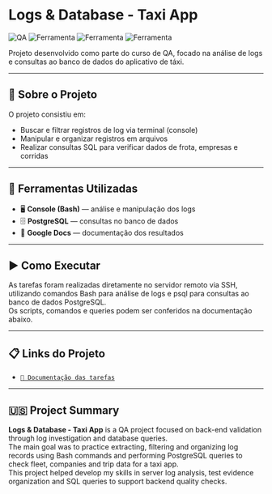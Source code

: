 # Logs & Database - Taxi App

![QA](https://img.shields.io/badge/Testes-Console%20e%20Banco%20de%20Dados-blue)
![Ferramenta](https://img.shields.io/badge/Logs-Analise-green)
![Ferramenta](https://img.shields.io/badge/PostgreSQL-Consultas-orange)
![Ferramenta](https://img.shields.io/badge/Bash-Terminal-lightgrey)

Projeto desenvolvido como parte do curso de QA, focado na análise de logs e consultas ao banco de dados do aplicativo de táxi.

---

## 📌 Sobre o Projeto

O projeto consistiu em:
- Buscar e filtrar registros de log via terminal (console)
- Manipular e organizar registros em arquivos
- Realizar consultas SQL para verificar dados de frota, empresas e corridas

---

## 🔧 Ferramentas Utilizadas

- 🖥️ **Console (Bash)** — análise e manipulação dos logs
- 🗄️ **PostgreSQL** — consultas no banco de dados
- 📄 **Google Docs** — documentação dos resultados

---

## ▶️ Como Executar

As tarefas foram realizadas diretamente no servidor remoto via SSH, utilizando comandos Bash para análise de logs e psql para consultas ao banco de dados PostgreSQL.  
Os scripts, comandos e queries podem ser conferidos na documentação abaixo.

---

## 📋 Links do Projeto

- [`📄 Documentação das tarefas`](https://docs.google.com/document/d/1PMawzHyqS_U6IcaafOOS0EJXGPhsbQmKfFfWpv8F3rE/edit?usp=sharing)

---

##  🇺🇸 Project Summary

**Logs & Database - Taxi App** is a QA project focused on back-end validation through log investigation and database queries.  
The main goal was to practice extracting, filtering and organizing log records using Bash commands and performing PostgreSQL queries to check fleet, companies and trip data for a taxi app.  
This project helped develop my skills in server log analysis, test evidence organization and SQL queries to support backend quality checks.
